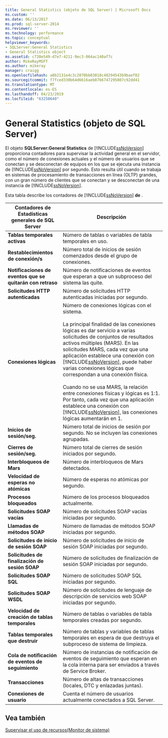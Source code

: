 ```yaml
---
title: General Statistics (objeto de SQL Server) | Microsoft Docs
ms.custom: ''
ms.date: 06/13/2017
ms.prod: sql-server-2014
ms.reviewer: ''
ms.technology: performance
ms.topic: conceptual
helpviewer_keywords:
- SQLServer:General Statistics
- General Statistics object
ms.assetid: c738e549-d7e7-4211-9ec3-064ac140af7c
author: MikeRayMSFT
ms.author: mikeray
manager: craigg
ms.openlocfilehash: a8b2131e4c3c2070bb03018c48294543b9baef02
ms.sourcegitcommit: f7fced330b64d6616aeb8766747295807c92dd41
ms.translationtype: MT
ms.contentlocale: es-ES
ms.lasthandoff: 04/23/2019
ms.locfileid: "63250640"
---
```

# <a name="sql-server-general-statistics-object"></a>General Statistics (objeto de SQL Server)
  El objeto **SQLServer:General Statistics** de [!INCLUDE[ssNoVersion](../../includes/ssnoversion-md.md)] proporciona contadores para supervisar la actividad general en el servidor, como el número de conexiones actuales y el número de usuarios que se conectan y se desconectan de equipos en los que se ejecuta una instancia de [!INCLUDE[ssNoVersion](../../includes/ssnoversion-md.md)] por segundo. Esto resulta útil cuando se trabaja en sistemas de procesamiento de transacciones en línea (OLTP) grandes, con un gran número de clientes que se conectan y se desconectan de una instancia de [!INCLUDE[ssNoVersion](../../includes/ssnoversion-md.md)].  
  
 Esta tabla describe los contadores de [!INCLUDE[ssNoVersion](../../includes/ssnoversion-md.md)] **de** .  
  
|Contadores de Estadísticas generales de SQL Server|Descripción|  
|--------------------------------------------|-----------------|  
|**Tablas temporales activas**|Número de tablas o variables de tabla temporales en uso.|  
|**Restablecimientos de conexión/s**|Número total de inicios de sesión comenzados desde el grupo de conexiones.|  
|**Notificaciones de eventos que se quitarán con retraso**|Número de notificaciones de eventos que esperan a que un subproceso del sistema las quite.|  
|**Solicitudes HTTP autenticadas**|Número de solicitudes HTTP autenticadas iniciadas por segundo.|  
|**Conexiones lógicas**|Número de conexiones lógicas con el sistema.<br /><br /> La principal finalidad de las conexiones lógicas es dar servicio a varias solicitudes de conjuntos de resultados activos múltiples (MARS). En las solicitudes MARS, cada vez que una aplicación establece una conexión con [!INCLUDE[ssNoVersion](../../includes/ssnoversion-md.md)], puede haber varias conexiones lógicas que correspondan a una conexión física.<br /><br /> Cuando no se usa MARS, la relación entre conexiones físicas y lógicas es 1:1. Por tanto, cada vez que una aplicación establece una conexión con [!INCLUDE[ssNoVersion](../../includes/ssnoversion-md.md)], las conexiones lógicas aumentarán en 1.|  
|**Inicios de sesión/seg.**|Número total de inicios de sesión por segundo. No se incluyen las conexiones agrupadas.|  
|**Cierres de sesión/seg.**|Número total de cierres de sesión iniciados por segundo.|  
|**Interbloqueos de Mars**|Número de interbloqueos de Mars detectados.|  
|**Velocidad de esperas no atómicas**|Número de esperas no atómicas por segundo.|  
|**Procesos bloqueados**|Número de los procesos bloqueados actualmente.|  
|**Solicitudes SOAP vacías**|Número de solicitudes SOAP vacías iniciadas por segundo.|  
|**Llamadas de métodos SOAP**|Número de llamadas de métodos SOAP iniciadas por segundo.|  
|**Solicitudes de inicio de sesión SOAP**|Número de solicitudes de inicio de sesión SOAP iniciadas por segundo.|  
|**Solicitudes de finalización de sesión SOAP**|Número de solicitudes de finalización de sesión SOAP iniciadas por segundo.|  
|**Solicitudes SOAP SQL**|Número de solicitudes SOAP SQL iniciadas por segundo.|  
|**Solicitudes SOAP WSDL**|Número de solicitudes de lenguaje de descripción de servicios web SOAP iniciadas por segundo.|  
|**Velocidad de creación de tablas temporales**|Número de tablas o variables de tabla temporales creadas por segundo.|  
|**Tablas temporales que destruir**|Número de tablas y variables de tablas temporales en espera de que destruya el subproceso de sistema de limpieza.|  
|**Cola de notificación de eventos de seguimiento**|Número de instancias de notificación de eventos de seguimiento que esperan en la cola interna para ser enviados a través de Service Broker.|  
|**Transacciones**|Número de altas de transacciones (locales, DTC y enlazadas juntas).|  
|**Conexiones de usuario**|Cuenta el número de usuarios actualmente conectados a SQL Server.|  
  
## <a name="see-also"></a>Vea también  
 [Supervisar el uso de recursos&#40;Monitor de sistema&#41;](monitor-resource-usage-system-monitor.md)  
  
  
